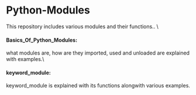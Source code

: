 # Python-Modules
This repository includes various modules and their functions.. \
#### Basics_Of_Python_Modules: 
what modules are, how are they imported, used and unloaded are explained with examples.\
#### keyword_module: 
keyword_module is explained with its functions alongwith various examples.
